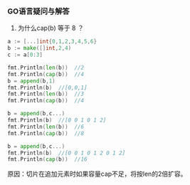 ### GO语言疑问与解答

1. 为什么cap(b) 等于 8 ？

```go
a := [...]int{0,1,2,3,4,5,6}
b := make([]int,2,4)
c := a[0:3]

fmt.Println(len(b))  //2
fmt.Println(cap(b))  //4
b = append(b,1)
fmt.Println(b)  //[0,0,1]
fmt.Println(len(b))  //3
fmt.Println(cap(b))  //4

b = append(b,c...)
fmt.Println(b)  //[0 0 1 0 1 2]
fmt.Println(len(b))  //6
fmt.Println(cap(b))  //8

b = append(b,c...)
fmt.Println(b)  //[0 0 1 0 1 2 0 1 2]
fmt.Println(cap(b))  //16   
```

原因：切片在追加元素时如果容量cap不足，将按len的2倍扩容。